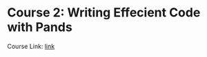# Course 2: Writing Effecient Code with Pands
Course Link: [link](https://learn.datacamp.com/courses/writing-efficient-code-with-pandas)
